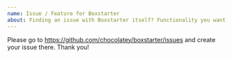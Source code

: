 ```yaml
---
name: Issue / Feature for Boxstarter
about: Finding an issue with Boxstarter itself? Functionality you want to see added to it.
---
```


Please go to https://github.com/chocolatey/boxstarter/issues and create your issue there. Thank you!
